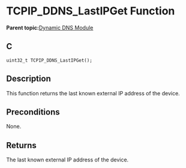# TCPIP\_DDNS\_LastIPGet Function

**Parent topic:**[Dynamic DNS Module](GUID-2F39A35D-A741-49F8-BAA9-3B3C9B665486.md)

## C

```
uint32_t TCPIP_DDNS_LastIPGet();
```

## Description

This function returns the last known external IP address of the device.

## Preconditions

None.

## Returns

The last known external IP address of the device.

